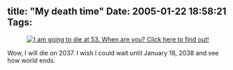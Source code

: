 title: "My death time"
Date: 2005-01-22 18:58:21
Tags: 
---
<p align="center"><a href="http://www.wxplotter.com/ft_dead.php?im">
<img src="http://www.wxplotter.com/images/ft/dead.php?val=5582" alt="I am going to die at 53. When are you? Click here to find out!"/></a></p>
<p>Wow, I will die on 2037. I wish I could wait until January 18, 2038 and see how world ends.</p>
<br/><br/>
